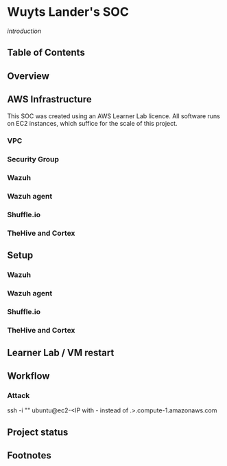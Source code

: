 # Wuyts Lander's SOC
*introduction*

## Table of Contents

## Overview

## AWS Infrastructure

This SOC was created using an AWS Learner Lab licence. 
All software runs on EC2 instances, which suffice for the scale of this project.

### VPC

### Security Group

### Wazuh

### Wazuh agent

### Shuffle.io

### TheHive and Cortex

## Setup

### Wazuh

### Wazuh agent

### Shuffle.io

### TheHive and Cortex

## Learner Lab / VM restart

## Workflow

### Attack
ssh -i "<fake SSH key>" ubuntu@ec2-<IP with - instead of .>.compute-1.amazonaws.com

## Project status

## Footnotes